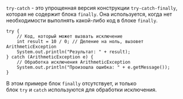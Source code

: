 `try-catch` - это упрощенная версия конструкции `try-catch-finally`, которая не содержит блока `finally`. Она используется, когда нет необходимости выполнять какой-либо код в блоке `finally`.

```
try {
    // Код, который может вызвать исключение
    int result = 10 / 0; // Деление на ноль, вызовет ArithmeticException
    System.out.println("Результат: " + result);
} catch (ArithmeticException e) {
    // Обработка исключения ArithmeticException
    System.out.println("Произошла ошибка: " + e.getMessage());
}
```

В этом примере блок `finally` отсутствует, и только блок `try` и `catch` используются для обработки исключения.